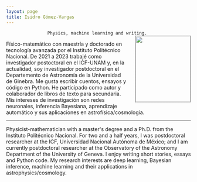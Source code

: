 ```yaml
---
layout: page
title: Isidro Gómez-Vargas
---
```


<div align="center"><code>Physics, machine learning and writing. </code></div>

<!-- ![Figura](https://igomezv.github.io/assets/img/collage1.png){: .mx-auto.d-block :} -->						
 

<style>
img {
  float: right;
  border: 1px dotted black;
  margin: 0px 0px 15px 20px;
}
</style>


<img src="https://igomezv.github.io/assets/img/isidroBN.png" width="150" height="180">


<p> Físico-matemático con maestría y doctorado en tecnología avanzada por el Instituto Politécnico Nacional. De  2021 a 2023 trabajé como investigador postoctoral en el ICF-UNAM y, en la actualidad, soy investigador postdoctoral en el 
Departemento de Astronomía de la Universidad de Ginebra. Me gusta escribir cuentos, ensayos y código en Python. He participado como autor y colaborador de libros de texto para secundaria. Mis intereses de investigación son redes neuronales, inferencia Bayesiana, aprendizaje automático y sus aplicaciones en astrofísica/cosmología. </p>

---

<p> Physicist-mathematician with a master's degree and a Ph.D. from the Instituto Politécnico Nacional. For two and a half years, I was postdoctoral researcher at the ICF, Universidad Nacional Autónoma de México; and I am currently postdoctoral researcher at the Observatory of the Astronomy Department of the University of Geneva. I enjoy writing short stories, essays and Python code. My research interests are deep learning, Bayesian inference, machine learning and their applications in astrophysics/cosmology.</p>



						

